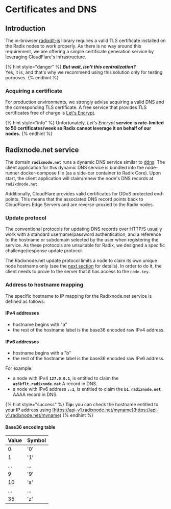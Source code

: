 # Certificates and DNS

## Introduction

The in-browser [radixdlt-js]() library requires a valid TLS certificate installed on the Radix nodes to work properly. As there is no way around this requirement, we are offering a simple certificate generation service by leveraging CloudFlare's infrastructure.

{% hint style="danger" %}
_**But wait, isn't this centralization?**_  
Yes, it is, and that's why we recommend using this solution only for testing purposes.
{% endhint %}

### Acquiring a certificate

For production environments, we strongly advise acquiring a valid DNS and the corresponding TLS certificate. A free service that provides TLS certificates free of charge is [Let's Encrypt](https://letsencrypt.org/). 

{% hint style="info" %}
Unfortunately, _Let's Encrypt_ ****service **is rate-limited to 50 certificates/week** so Radix cannot leverage it on behalf of our nodes**.**
{% endhint %}

## Radixnode.net service

The domain **`radixnode.net`** runs a dynamic DNS service similar to [ddns](https://github.com/pboehm/ddns). The client application for this dynamic DNS service is bundled into the node-runner docker-compose file \(as a side-car container to Radix Core\). Upon start, the client application will claim/renew the node's DNS records at `radixdnode.net`.

Additionally, CloudFlare provides valid certificates for DDoS protected end-points. This means that the associated DNS record points back to CloudFlares Edge Servers and are reverse-proxied to the Radix nodes.

### Update protocol

The conventional protocols for updating DNS records over HTTP/S usually work with a standard username/password authentication, and a reference to the hostname or subdomain selected by the user when registering the service. As these protocols are unsuitable for Radix, we designed a specific challenge/response update protocol.

The Radixnode.net update protocol limits a node to claim its own unique node hostname only \(see the [next section](certificates-and-dns.md#address-to-hostname-mapping) for details\). In order to do it, the client needs to prove to the server that it has access to the `node.key`.

### Address to hostname mapping

The specific hostname to IP mapping for the Radixnode.net service is defined as follows:

#### IPv4 addresses

* hostname begins with "a"
* the rest of the hostname label is the base36 encoded raw IPv4 address.

#### IPv6 addresses

* hostname begins with a "b"
* the rest of the hostname label is the base36 encoded raw IPv6 address.

For example:

* a node with IPv4 **`127.0.0.1`**, is entitled to claim the **`az8kflt.radixnode.net`** A record in DNS.
* a node with IPv6 address **`::1`**, is entitled to claim the **`b1.radixnode.net`** AAAA record in DNS.

{% hint style="success" %}
**Tip:** you can check the hostname entitled to your IP address using [https://api-v1.radixnode.net/myname](https://api-v1.radixnode.net/myname)
{% endhint %}

#### Base36 encoding table

| Value | Symbol |
| :--- | :--- |
| 0 | '0' |
| 1 | '1' |
| ... | ... |
| 9 | '9' |
| 10 | 'a' |
| ... | ... |
| 35 | 'z' |

